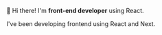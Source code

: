 
👋 Hi there! I'm <b>front-end developer</b> using React.

I've been developing frontend using React and Next.
